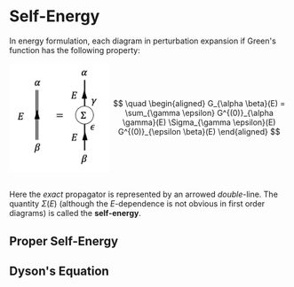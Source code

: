 <style>
    .katex {
        font-size: 1.1em;
    }
    .remark {
        border-radius: 15px;
        padding: 20px;
        background-color: SeaGreen;
        color: White;
    }
    .result {
        border-radius: 15px;
        padding: 20px;
        background-color: DarkSlateBlue;
        color: White;
    }
    .imgtext{
        display: flex;
        align-items: center;
        justify-content: center;
    }
</style>

# Self-Energy

In energy formulation, each diagram in perturbation expansion if Green's function has the following property:
    
<div class="imgtext">
<img src="Figures/self-energy.png" width="180pt">

$$
\quad \begin{aligned}
    G_{\alpha \beta}(E)
    = \sum_{\gamma \epsilon}
    G^{(0)}_{\alpha \gamma}(E)
    \Sigma_{\gamma \epsilon}(E)
    G^{(0)}_{\epsilon \beta}(E)
\end{aligned}
$$

</div><br>

Here the *exact* propagator is represented by an arrowed *double*-line. The quantity $\Sigma(E)$ (although the $E$-dependence is not obvious in first order diagrams) is called the **self-energy**.

## Proper Self-Energy

## Dyson's Equation
